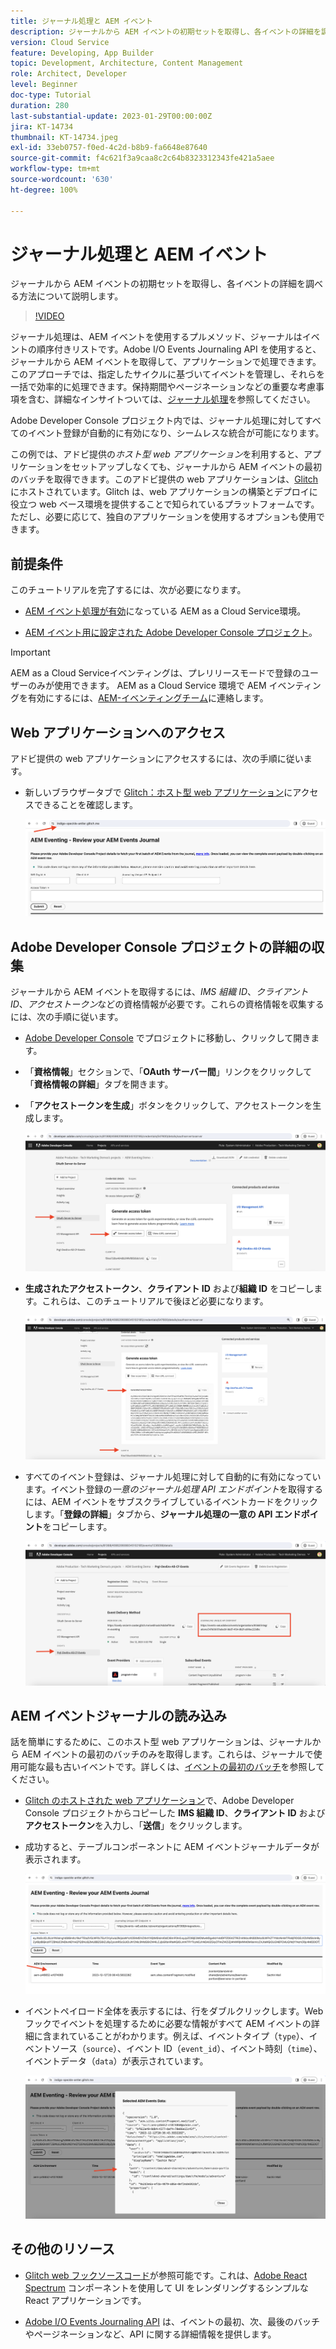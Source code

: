 ```yaml
---
title: ジャーナル処理と AEM イベント
description: ジャーナルから AEM イベントの初期セットを取得し、各イベントの詳細を調べる方法について説明します。
version: Cloud Service
feature: Developing, App Builder
topic: Development, Architecture, Content Management
role: Architect, Developer
level: Beginner
doc-type: Tutorial
duration: 280
last-substantial-update: 2023-01-29T00:00:00Z
jira: KT-14734
thumbnail: KT-14734.jpeg
exl-id: 33eb0757-f0ed-4c2d-b8b9-fa6648e87640
source-git-commit: f4c621f3a9caa8c2c64b8323312343fe421a5aee
workflow-type: tm+mt
source-wordcount: '630'
ht-degree: 100%

---
```


# ジャーナル処理と AEM イベント

ジャーナルから AEM イベントの初期セットを取得し、各イベントの詳細を調べる方法について説明します。

>[!VIDEO](https://video.tv.adobe.com/v/3427052?quality=12&learn=on)

ジャーナル処理は、AEM イベントを使用するプルメソッド、ジャーナルはイベントの順序付きリストです。Adobe I/O Events Journaling API を使用すると、ジャーナルから AEM イベントを取得して、アプリケーションで処理できます。このアプローチでは、指定したサイクルに基づいてイベントを管理し、それらを一括で効率的に処理できます。保持期間やページネーションなどの重要な考慮事項を含む、詳細なインサイトついては、[ジャーナル処理](https://developer.adobe.com/events/docs/guides/journaling_intro/)を参照してください。

Adobe Developer Console プロジェクト内では、ジャーナル処理に対してすべてのイベント登録が自動的に有効になり、シームレスな統合が可能になります。

この例では、アドビ提供の&#x200B;_ホスト型 web アプリケーション_&#x200B;を利用すると、アプリケーションをセットアップしなくても、ジャーナルから AEM イベントの最初のバッチを取得できます。このアドビ提供の web アプリケーションは、[Glitch](https://glitch.com/) にホストされています。Glitch は、web アプリケーションの構築とデプロイに役立つ web ベース環境を提供することで知られているプラットフォームです。ただし、必要に応じて、独自のアプリケーションを使用するオプションも使用できます。

## 前提条件

このチュートリアルを完了するには、次が必要になります。

- [AEM イベント処理が有効](https://developer.adobe.com/experience-cloud/experience-manager-apis/guides/events/#enable-aem-events-on-your-aem-cloud-service-environment)になっている AEM as a Cloud Service環境。

- [AEM イベント用に設定された Adobe Developer Console プロジェクト](https://developer.adobe.com/experience-cloud/experience-manager-apis/guides/events/#how-to-subscribe-to-aem-events-in-the-adobe-developer-console)。

>[!IMPORTANT]
>
>AEM as a Cloud Serviceイベンティングは、プレリリースモードで登録のユーザーのみが使用できます。 AEM as a Cloud Service 環境で AEM イベンティングを有効にするには、[AEM-イベンティングチーム](mailto:grp-aem-events@adobe.com)に連絡します。

## Web アプリケーションへのアクセス

アドビ提供の web アプリケーションにアクセスするには、次の手順に従います。

- 新しいブラウザータブで [Glitch：ホスト型 web アプリケーション](https://indigo-speckle-antler.glitch.me/)にアクセスできることを確認します。

  ![Glitch：ホスト型 web アプリケーション](../assets/examples/journaling/glitch-hosted-web-application.png)

## Adobe Developer Console プロジェクトの詳細の収集

ジャーナルから AEM イベントを取得するには、_IMS 組織 ID_、_クライアント ID_、_アクセストークン_&#x200B;などの資格情報が必要です。これらの資格情報を収集するには、次の手順に従います。

- [Adobe Developer Console](https://developer.adobe.com) でプロジェクトに移動し、クリックして開きます。

- 「**資格情報**」セクションで、「**OAuth サーバー間**」リンクをクリックして「**資格情報の詳細**」タブを開きます。

- 「**アクセストークンを生成**」ボタンをクリックして、アクセストークンを生成します。

  ![Adobe Developer Console プロジェクトのアクセストークンの生成](../assets/examples/journaling/adobe-developer-console-project-generate-access-token.png)

- **生成されたアクセストークン**、**クライアント ID** および&#x200B;**組織 ID** をコピーします。これらは、このチュートリアルで後ほど必要になります。

  ![Adobe Developer Console プロジェクトの資格情報のコピー](../assets/examples/journaling/adobe-developer-console-project-copy-credentials.png)

- すべてのイベント登録は、ジャーナル処理に対して自動的に有効になっています。イベント登録の&#x200B;_一意のジャーナル処理 API エンドポイント_&#x200B;を取得するには、AEM イベントをサブスクライブしているイベントカードをクリックします。「**登録の詳細**」タブから、**ジャーナル処理の一意の API エンドポイント**&#x200B;をコピーします。

  ![Adobe Developer Console プロジェクトのイベントカード](../assets/examples/journaling/adobe-developer-console-project-events-card.png)

## AEM イベントジャーナルの読み込み

話を簡単にするために、このホスト型 web アプリケーションは、ジャーナルから AEM イベントの最初のバッチのみを取得します。これらは、ジャーナルで使用可能な最も古いイベントです。詳しくは、[イベントの最初のバッチ](https://developer.adobe.com/events/docs/guides/api/journaling_api/#fetching-your-first-batch-of-events-from-the-journal)を参照してください。

- [Glitch のホストされた web アプリケーション](https://indigo-speckle-antler.glitch.me/)で、Adobe Developer Console プロジェクトからコピーした **IMS 組織 ID**、**クライアント ID** および&#x200B;**アクセストークン**&#x200B;を入力し、「**送信**」をクリックします。

- 成功すると、テーブルコンポーネントに AEM イベントジャーナルデータが表示されます。

  ![AEM イベントジャーナルデータ](../assets/examples/journaling/load-journal.png)

- イベントペイロード全体を表示するには、行をダブルクリックします。Web フックでイベントを処理するために必要な情報がすべて AEM イベントの詳細に含まれていることがわかります。例えば、イベントタイプ（`type`）、イベントソース（`source`）、イベント ID（`event_id`）、イベント時刻（`time`）、イベントデータ（`data`）が表示されています。

  ![AEM イベントペイロードの全体](../assets/examples/journaling/complete-journal-data.png)

## その他のリソース

- [Glitch web フックソースコード](https://glitch.com/edit/#!/indigo-speckle-antler)が参照可能です。これは、[Adobe React Spectrum](https://react-spectrum.adobe.com/react-spectrum/index.html) コンポーネントを使用して UI をレンダリングするシンプルな React アプリケーションです。

- [Adobe I/O Events Journaling API](https://developer.adobe.com/events/docs/guides/api/journaling_api/) は、イベントの最初、次、最後のバッチやページネーションなど、API に関する詳細情報を提供します。
